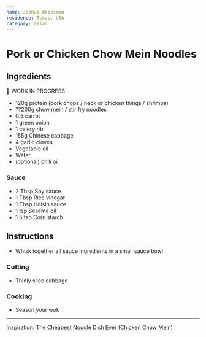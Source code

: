 ```yaml
---
name: Joshua Weissman
residence: Texas, USA
category: asian
---
```


# Pork or Chicken Chow Mein Noodles

## Ingredients

🚧 WORK IN PROGRESS

* 120g protein (pork chops / neck or chicken things / shrimps)
* ??200g chow mein / stir fry noodles  
* 0.5 carrot
* 1 green onion
* 1 celery rib
* 155g Chinese cabbage  
* 4 garlic cloves
* Vegetable oil
* Water
* (optional) chili oil

### Sauce
* 2 Tbsp Soy sauce
* 1 Tbsp Rice vinegar
* 1 Tbsp Hoisin sauce 
* 1 tsp Sesame oil
* 1.5 tsp Corn starch

## Instructions
* Whisk together all sauce ingredients in a small sauce bowl

### Cutting
* Thinly slice cabbage


### Cooking
* Season your wok

--- 

Inspiration: [The Cheapest Noodle Dish Ever (Chicken Chow Mein)](https://www.youtube.com/watch?v=pyMT8drd3lE)


